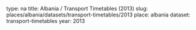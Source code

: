 type: na
title: Albania / Transport Timetables (2013)
slug: places/albania/datasets/transport-timetables/2013
place: albania
dataset: transport-timetables
year: 2013
